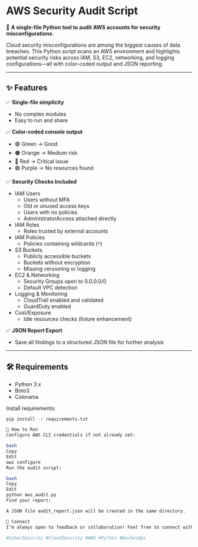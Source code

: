 # AWS Security Audit Script

🚀 **A single-file Python tool to audit AWS accounts for security misconfigurations.**

Cloud security misconfigurations are among the biggest causes of data breaches. This Python script scans an AWS environment and highlights potential security risks across IAM, S3, EC2, networking, and logging configurations—all with color-coded output and JSON reporting.

---

## ✨ Features

✅ **Single-file simplicity**
- No complex modules
- Easy to run and share

✅ **Color-coded console output**
- 🟢 Green → Good
- 🟠 Orange → Medium risk
- 🔴 Red → Critical issue
- 🟣 Purple → No resources found

✅ **Security Checks Included**
- IAM Users
  - Users without MFA
  - Old or unused access keys
  - Users with no policies
  - AdministratorAccess attached directly
- IAM Roles
  - Roles trusted by external accounts
- IAM Policies
  - Policies containing wildcards (`*`)
- S3 Buckets
  - Publicly accessible buckets
  - Buckets without encryption
  - Missing versioning or logging
- EC2 & Networking
  - Security Groups open to 0.0.0.0/0
  - Default VPC detection
- Logging & Monitoring
  - CloudTrail enabled and validated
  - GuardDuty enabled
- Cost/Exposure
  - Idle resources checks (future enhancement)

✅ **JSON Report Export**
- Save all findings to a structured JSON file for further analysis

---

## 🛠️ Requirements

- Python 3.x
- Boto3
- Colorama

Install requirements:

```bash
pip install -r requirements.txt

🔎 How to Run
Configure AWS CLI credentials if not already set:

bash
Copy
Edit
aws configure
Run the audit script:

bash
Copy
Edit
python aws_audit.py
Find your report:

A JSON file audit_report.json will be created in the same directory.

🔗 Connect
I’m always open to feedback or collaboration! Feel free to connect with me on LinkedIn. www.linkedin.com/in/huntertcarbone

#CyberSecurity #CloudSecurity #AWS #Python #DevSecOps
